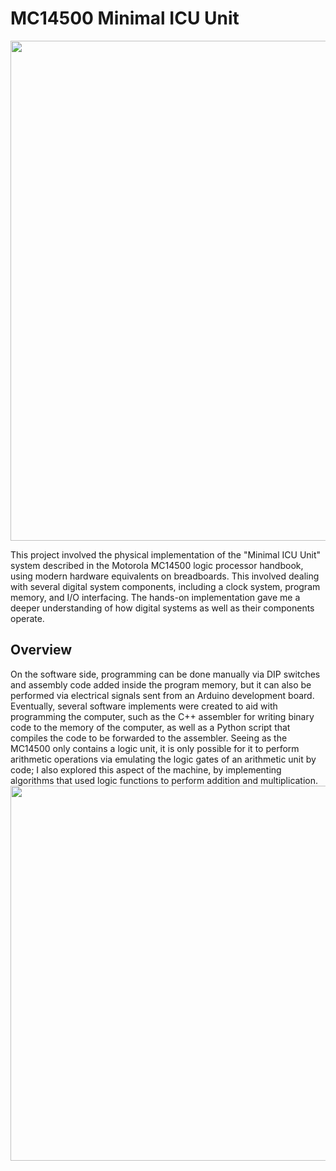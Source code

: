 # MC14500 Minimal ICU Unit

<image src="picture.jpg" width="800px"/>

This project involved the physical implementation of the "Minimal ICU Unit" system described in the Motorola MC14500 logic processor handbook, using modern hardware equivalents on breadboards. This involved dealing with several digital system components, including a clock system, program memory, and I/O interfacing. The hands-on implementation gave me a deeper understanding of how digital systems as well as their components operate.

## Overview
On the software side, programming can be done manually via DIP switches and assembly code added inside the program memory, but it can also be performed via electrical signals sent from an Arduino development board. Eventually, several software implements were created to aid with programming the computer, such as the C++ assembler for writing binary code to the memory of the computer, as well as a Python script that compiles the code to be forwarded to the assembler. Seeing as the MC14500 only contains a logic unit, it is only possible for it to perform arithmetic operations via emulating the logic gates of an arithmetic unit by code; I also explored this aspect of the machine, by implementing algorithms that used logic functions to perform addition and multiplication.
<image src="original_schematic.jpg" width="600px"/>